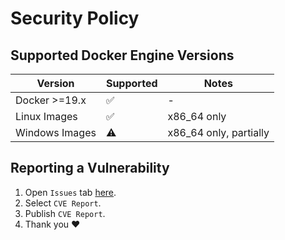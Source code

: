 # Security Policy

## Supported Docker Engine Versions

| Version | Supported | Notes |
| ------- | ------- | ------- |
| Docker >=19.x   | :white_check_mark: | -  |
| Linux Images   | :white_check_mark: | x86_64 only  |
| Windows Images   | :warning: | x86_64 only, partially  |

## Reporting a Vulnerability
1. Open  `Issues` tab [here](https://github.com/EpicMorg/docker-scripts/issues).
2. Select `CVE Report`.
3. Publish `CVE Report`.
4. Thank you :heart:
